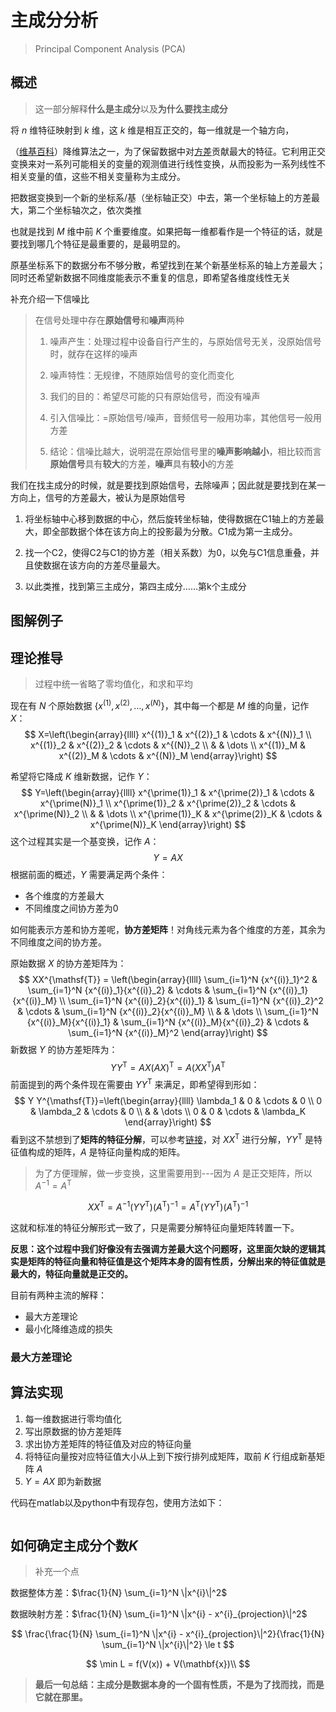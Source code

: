# 主成分分析

> Principal Component Analysis (PCA)
>



## 概述

> 这一部分解释**什么是主成分**以及**为什么要找主成分**



将 $n$ 维特征映射到 $k$ 维，这 $k$ 维是相互正交的，每一维就是一个轴方向，

（[维基百科](https://zh.wikipedia.org/wiki/%E4%B8%BB%E6%88%90%E5%88%86%E5%88%86%E6%9E%90)）降维算法之一，为了保留数据中对<u>方差</u>贡献最大的特征。它利用正交变换来对一系列可能相关的变量的观测值进行线性变换，从而投影为一系列线性不相关变量的值，这些不相关变量称为主成分。

把数据变换到一个新的坐标系/基（坐标轴正交）中去，第一个坐标轴上的方差最大，第二个坐标轴次之，依次类推



也就是找到 $M$ 维中前 $K$ 个重要维度。如果把每一维都看作是一个特征的话，就是要找到哪几个特征是最重要的，是最明显的。

原基坐标系下的数据分布不够分散，希望找到在某个新基坐标系的轴上方差最大；同时还希望新数据不同维度能表示不重复的信息，即希望各维度线性无关

补充介绍一下信噪比

> 在信号处理中存在**原始信号**和**噪声**两种
>
> 1. 噪声产生：处理过程中设备自行产生的，与原始信号无关，没原始信号时，就存在这样的噪声
>
> 2. 噪声特性：无规律，不随原始信号的变化而变化
>
> 3. 我们的目的：希望尽可能的只有原始信号，而没有噪声
> 4. 引入信噪比：=原始信号/噪声，音频信号一般用功率，其他信号一般用方差
>
> 5. 结论：信噪比越大，说明混在原始信号里的**噪声影响越小**，相比较而言**原始信号**具有**较大**的方差，**噪声**具有**较小**的方差



我们在找主成分的时候，就是要找到原始信号，去除噪声；因此就是要找到在某一方向上，信号的方差最大，被认为是原始信号



1. 将坐标轴中心移到数据的中心，然后旋转坐标轴，使得数据在C1轴上的方差最大，即全部数据个体在该方向上的投影最为分散。C1成为第一主成分。

2. 找一个C2，使得C2与C1的协方差（相关系数）为0，以免与C1信息重叠，并且使数据在该方向的方差尽量最大。

3. 以此类推，找到第三主成分，第四主成分……第k个主成分

   

## 图解例子







## 理论推导

> 过程中统一省略了零均值化，和求和平均

现在有 $N$ 个原始数据 $\{x^{(1)}, x^{(2)}, \dots, x^{(N)}\}$，其中每一个都是 $M$ 维的向量，记作 $X$：
$$
X=\left(\begin{array}{llll}
x^{(1)}_1 & x^{(2)}_1 & \cdots & x^{(N)}_1 \\
x^{(1)}_2 & x^{(2)}_2 & \cdots & x^{(N)}_2 \\
& & \dots \\
x^{(1)}_M & x^{(2)}_M & \cdots & x^{(N)}_M
\end{array}\right)
$$

希望将它降成 $K$ 维新数据，记作 $Y$：
$$
Y=\left(\begin{array}{llll}
x^{\prime(1)}_1 & x^{\prime(2)}_1 & \cdots & x^{\prime(N)}_1 \\
x^{\prime(1)}_2 & x^{\prime(2)}_2 & \cdots & x^{\prime(N)}_2 \\
& & \dots \\
x^{\prime(1)}_K & x^{\prime(2)}_K & \cdots & x^{\prime(N)}_K
\end{array}\right)
$$
这个过程其实是一个基变换，记作 $A$：
$$
Y = A X
$$
根据前面的概述，$Y$ 需要满足两个条件：

- 各个维度的方差最大
- 不同维度之间协方差为0



如何能表示方差和协方差呢，**协方差矩阵**！对角线元素为各个维度的方差，其余为不同维度之间的协方差。



原始数据 $X$ 的协方差矩阵为：
$$
XX^{\mathsf{T}} = \left(\begin{array}{llll}
\sum_{i=1}^N {x^{(i)}_1}^2 & \sum_{i=1}^N {x^{(i)}_1}{x^{(i)}_2} & \cdots & \sum_{i=1}^N {x^{(i)}_1}{x^{(i)}_M} \\
\sum_{i=1}^N {x^{(i)}_2}{x^{(i)}_1} & \sum_{i=1}^N {x^{(i)}_2}^2 & \cdots & \sum_{i=1}^N {x^{(i)}_2}{x^{(i)}_M} \\
& & \dots \\
\sum_{i=1}^N {x^{(i)}_M}{x^{(i)}_1} & \sum_{i=1}^N {x^{(i)}_M}{x^{(i)}_2} & \cdots & \sum_{i=1}^N {x^{(i)}_M}^2
\end{array}\right)
$$
新数据 $Y$ 的协方差矩阵为：
$$
Y Y^{\mathsf{T}} = AX (AX)^{\mathsf{T}} = A (X X^{\mathsf{T}}) A^{\mathsf{T}}
$$
前面提到的两个条件现在需要由 $Y Y^{\mathsf{T}}$ 来满足，即希望得到形如：
$$
Y Y^{\mathsf{T}}=\left(\begin{array}{llll}
\lambda_1 & 0 & \cdots & 0 \\
0 & \lambda_2 & \cdots & 0 \\
& & \dots \\
0 & 0 & \cdots & \lambda_K
\end{array}\right)
$$
看到这不禁想到了**矩阵的特征分解**，可以参考[链接](https://crazyang.blog.csdn.net/article/details/100540556)，对 $X X^{\mathsf{T}}$ 进行分解，$Y Y^{\mathsf{T}}$ 是特征值构成的矩阵，$A$ 是特征向量构成的矩阵。

> 为了方便理解，做一步变换，这里需要用到---因为 $A$ 是正交矩阵，所以 $A^{-1} = A^{\mathsf{T}}$

$$
X X^{\mathsf{T}} = A^{-1} (Y Y^{\mathsf{T}}) (A^{\mathsf{T}})^{-1} = A^{\mathsf{T}} (Y Y^{\mathsf{T}}) (A^{\mathsf{T}})^{-1}
$$

这就和标准的特征分解形式一致了，只是需要分解特征向量矩阵转置一下。



**反思：这个过程中我们好像没有去强调方差最大这个问题呀，这里面欠缺的逻辑其实是矩阵的特征向量和特征值是这个矩阵本身的固有性质，分解出来的特征值就是最大的，特征向量就是正交的。**



目前有两种主流的解释：

- 最大方差理论
- 最小化降维造成的损失

### 最大方差理论









## 算法实现

1. 每一维数据进行零均值化
2. 写出原数据的协方差矩阵
3. 求出协方差矩阵的特征值及对应的特征向量
4. 将特征向量按对应特征值大小从上到下按行排列成矩阵，取前 $K$ 行组成新基矩阵 $A$
5. $Y = A X$ 即为新数据



代码在matlab以及python中有现存包，使用方法如下：

```pythopn

```



## 如何确定主成分个数$K$

> 补充一个点

数据整体方差：$\frac{1}{N} \sum_{i=1}^N \|x^{i}\|^2$

数据映射方差：$\frac{1}{N} \sum_{i=1}^N \|x^{i} - x^{i}_{projection}\|^2$


$$
\frac{\frac{1}{N} \sum_{i=1}^N \|x^{i} - x^{i}_{projection}\|^2}{\frac{1}{N} \sum_{i=1}^N \|x^{i}\|^2} \le t
$$




$$
\min L = f(V(x)) + V(\mathbf{x})\\
$$





> **最后一句总结：主成分是数据本身的一个固有性质，不是为了找而找，而是它就在那里。**